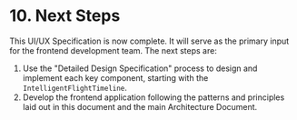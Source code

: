 # **10. Next Steps**

This UI/UX Specification is now complete. It will serve as the primary input for the frontend development team. The next steps are:

1.  Use the "Detailed Design Specification" process to design and implement each key component, starting with the `IntelligentFlightTimeline`.
2.  Develop the frontend application following the patterns and principles laid out in this document and the main Architecture Document.

<!-- end list -->

```
```